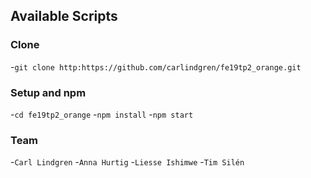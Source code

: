 

## Available Scripts

### Clone
-`git clone http:https://github.com/carlindgren/fe19tp2_orange.git`
### Setup and npm 
-`cd fe19tp2_orange`
-`npm install`
-`npm start`
### Team
-`Carl Lindgren`
-`Anna Hurtig`
-`Liesse Ishimwe`
-`Tim Silén `

 
